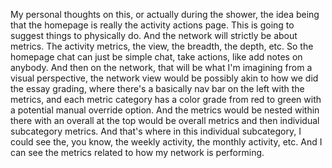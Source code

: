 My personal thoughts on this, or actually during the shower, the idea being that the homepage is really the activity actions page. This is going to suggest things to physically do. And the network will strictly be about metrics. The activity metrics, the view, the breadth, the depth, etc. So the homepage chat can just be simple chat, take actions, like add notes on anybody. And then on the network, that will be what I'm imagining from a visual perspective, the network view would be possibly akin to how we did the essay grading, where there's a basically nav bar on the left with the metrics, and each metric category has a color grade from red to green with a potential manual override option. And the metrics would be nested within there with an overall at the top would be overall metrics and then individual subcategory metrics. And that's where in this individual subcategory, I could see the, you know, the weekly activity, the monthly activity, etc. And I can see the metrics related to how my network is performing.
